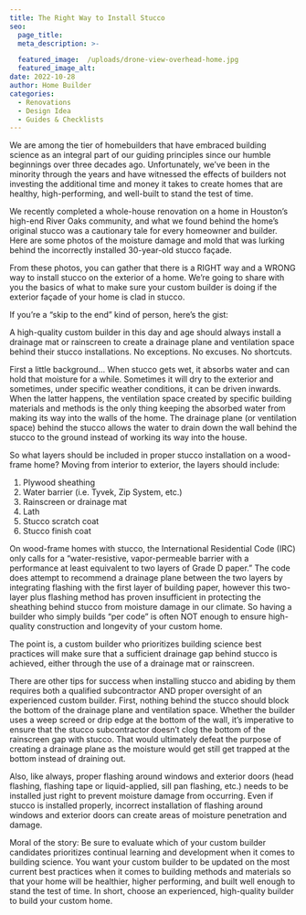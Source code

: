 ```yaml
---
title: The Right Way to Install Stucco
seo:
  page_title:
  meta_description: >-

  featured_image:  /uploads/drone-view-overhead-home.jpg
  featured_image_alt:
date: 2022-10-28
author: Home Builder
categories:
  - Renovations
  - Design Idea
  - Guides & Checklists
---
```


We are among the tier of homebuilders that have embraced building science as an integral part of our guiding principles since our humble beginnings over three decades ago. Unfortunately, we’ve been in the minority through the years and have witnessed the effects of builders not investing the additional time and money it takes to create homes that are healthy, high-performing, and well-built to stand the test of time.

We recently completed a whole-house renovation on a home in Houston’s high-end River Oaks community, and what we found behind the home’s original stucco was a cautionary tale for every homeowner and builder. Here are some photos of the moisture damage and mold that was lurking behind the incorrectly installed 30-year-old stucco façade.

From these photos, you can gather that there is a RIGHT way and a WRONG way to install stucco on the exterior of a home. We’re going to share with you the basics of what to make sure your custom builder is doing if the exterior façade of your home is clad in stucco.

If you’re a “skip to the end” kind of person, here’s the gist:

A high-quality custom builder in this day and age should always install a drainage mat or rainscreen to create a drainage plane and ventilation space behind their stucco installations. No exceptions. No excuses. No shortcuts.

First a little background… When stucco gets wet, it absorbs water and can hold that moisture for a while. Sometimes it will dry to the exterior and sometimes, under specific weather conditions, it can be driven inwards. When the latter happens, the ventilation space created by specific building materials and methods is the only thing keeping the absorbed water from making its way into the walls of the home. The drainage plane (or ventilation space) behind the stucco allows the water to drain down the wall behind the stucco to the ground instead of working its way into the house.

So what layers should be included in proper stucco installation on a wood-frame home? Moving from interior to exterior, the layers should include:

1. Plywood sheathing
2. Water barrier (i.e. Tyvek, Zip System, etc.)
3. Rainscreen or drainage mat
4. Lath
5. Stucco scratch coat
6. Stucco finish coat

On wood-frame homes with stucco, the International Residential Code (IRC) only calls for a “water-resistive, vapor-permeable barrier with a performance at least equivalent to two layers of Grade D paper.” The code does attempt to recommend a drainage plane between the two layers by integrating flashing with the first layer of building paper, however this two-layer plus flashing method has proven insufficient in protecting the sheathing behind stucco from moisture damage in our climate. So having a builder who simply builds “per code” is often NOT enough to ensure high-quality construction and longevity of your custom home.

The point is, a custom builder who prioritizes building science best practices will make sure that a sufficient drainage gap behind stucco is achieved, either through the use of a drainage mat or rainscreen.

There are other tips for success when installing stucco and abiding by them requires both a qualified subcontractor AND proper oversight of an experienced custom builder. First, nothing behind the stucco should block the bottom of the drainage plane and ventilation space. Whether the builder uses a weep screed or drip edge at the bottom of the wall, it’s imperative to ensure that the stucco subcontractor doesn’t clog the bottom of the rainscreen gap with stucco. That would ultimately defeat the purpose of creating a drainage plane as the moisture would get still get trapped at the bottom instead of draining out.

Also, like always, proper flashing around windows and exterior doors (head flashing, flashing tape or liquid-applied, sill pan flashing, etc.) needs to be installed just right to prevent moisture damage from occurring. Even if stucco is installed properly, incorrect installation of flashing around windows and exterior doors can create areas of moisture penetration and damage.

Moral of the story: Be sure to evaluate which of your custom builder candidates prioritizes continual learning and development when it comes to building science. You want your custom builder to be updated on the most current best practices when it comes to building methods and materials so that your home will be healthier, higher performing, and built well enough to stand the test of time. In short, choose an experienced, high-quality builder to build your custom home.